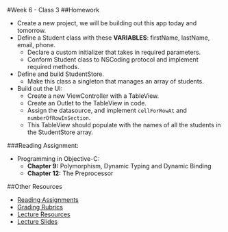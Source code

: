 #Week 6 - Class 3
##Homework
* Create a new project, we will be building out this app today and tomorrow.  
* Define a Student class with these **VARIABLES**: firstName, lastName, email, phone.  
	* Declare a custom initializer that takes in required parameters.  
	* Conform Student class to NSCoding protocol and implement required methods.  
* Define and build StudentStore.  
	* Make this class a singleton that manages an array of students.  
* Build out the UI:
	* Create a new ViewController with a TableView.
	* Create an Outlet to the TableView in code.
	* Assign the datasource, and implement `cellForRowAt` and `numberOfRowInSection`.
	* This TableView should populate with the names of all the students in the StudentStore array.  

###Reading Assignment:
* Programming in Objective-C:
  * **Chapter 9:** Polymorphism, Dynamic Typing and Dynamic Binding
  * **Chapter 12:** The Preprocessor

##Other Resources
* [Reading Assignments](../../Resources/ra-grading-standard/)
* [Grading Rubrics](../../Resources/)
* [Lecture Resources](lecture/)
* [Lecture Slides](https://www.icloud.com/keynote/0001oVy64JGT-gIOYJH5_BdRA#Week6_Day3)
